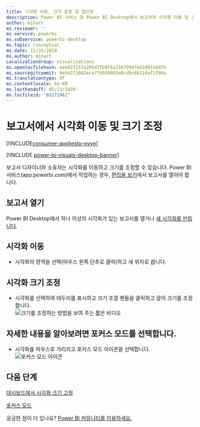 ```yaml
---
title: 시각화 이동, 크기 조정 및 팝아웃
description: Power BI 서비스 및 Power BI Desktop에서 보고서의 시각화 이동 및 크기 조정
author: mihart
ms.reviewer: ''
ms.service: powerbi
ms.subservice: powerbi-desktop
ms.topic: conceptual
ms.date: 12/31/2018
ms.author: mihart
LocalizationGroup: Visualizations
ms.openlocfilehash: eeb02715fa205d7fb9f6a3107998feb3d87a9d7b
ms.sourcegitcommit: 0e9e211082eca7fd939803e0cd9c6b114af2f90a
ms.translationtype: HT
ms.contentlocale: ko-KR
ms.lasthandoff: 05/13/2020
ms.locfileid: "83271962"
---
```

# <a name="move-and-resize-a-visualization-in-a-report"></a>보고서에서 시각화 이동 및 크기 조정

[!INCLUDE[consumer-appliesto-nyyn](../includes/consumer-appliesto-nyyn.md)]    

[!INCLUDE [power-bi-visuals-desktop-banner](../includes/power-bi-visuals-desktop-banner.md)]

보고서 디자이너와 소유자는 시각화를 이동하고 크기를 조정할 수 있습니다. Power BI 서비스(app.powerbi.com)에서 작업하는 경우, [편집용 보기](../create-reports/service-interact-with-a-report-in-editing-view.md)에서 보고서를 열어야 합니다. 

## <a name="open-the-report"></a>보고서 열기
Power BI Desktop에서 하나 이상의 시각화가 있는 보고서를 열거나 [새 시각화를 만듭니다](power-bi-report-add-visualizations-i.md). 

## <a name="move-the-visualization"></a>시각화 이동
* 시각화의 영역을 선택(마우스 왼쪽 단추로 클릭)하고 새 위치로 끕니다.

## <a name="resize-the-visualization"></a>시각화 크기 조정
* 시각화를 선택하여 테두리를 표시하고 크기 조절 핸들을 클릭하고 끌어 크기를 조정합니다.  
  ![크기를 조정하는 방법을 보여 주는 짧은 비디오](media/power-bi-visualization-move-and-resize/untitled.gif)

## <a name="select-focus-mode-to-see-more-detail"></a>자세한 내용을 알아보려면 포커스 모드를 선택합니다.
* 시각화를 마우스로 가리키고 포커스 모드 아이콘을 선택합니다.
  ![포커스 모드 아이콘](media/power-bi-visualization-move-and-resize/pbi_popouticon.jpg)

## <a name="next-steps"></a>다음 단계
[대시보드에서 시각화 크기 고정](../create-reports/service-dashboard-edit-tile.md)  

[포커스 모드](../consumer/end-user-focus.md)

궁금한 점이 더 있나요? [Power BI 커뮤니티를 이용하세요.](https://community.powerbi.com/)

